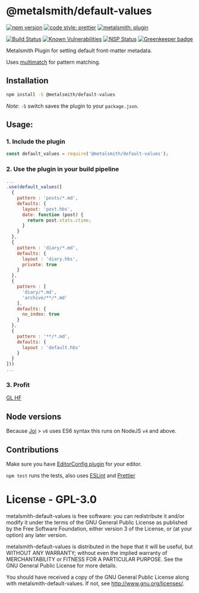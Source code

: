 # @metalsmith/default-values

[![npm version][npm-badge]][npm-url]
[![code style: prettier][prettier-badge]][prettier-url]
[![metalsmith: plugin][metalsmith-badge]][metalsmith-url]

[![Build Status][travis-badge]][travis-url]
[![Known Vulnerabilities][snyk-badge]][synk-url]
[![NSP Status][nsp-badge]][nsp-url]
[![Greenkeeper badge](https://badges.greenkeeper.io/woodyrew/metalsmith-default-values.svg)](https://greenkeeper.io/)

Metalsmith Plugin for setting default front-matter metadata.

Uses [multimatch](https://github.com/sindresorhus/multimatch#multimatch-) for pattern matching.

## Installation

```bash
npm install -S @metalsmith/default-values
```

_Note_: `-S` switch saves the plugin to your `package.json`.

## Usage:

### 1. Include the plugin

```js
const default_values = require('@metalsmith/default-values');
```

### 2. Use the plugin in your build pipeline

```js
...
.use(default_values([
  {
    pattern : 'posts/*.md',
    defaults: {
      layout: 'post.hbs',
      date: function (post) {
        return post.stats.ctime;
      }
    }
  },
  {
    pattern : 'diary/*.md',
    defaults: {
      layout : 'diary.hbs',
      private: true
    }
  },
  {
    pattern : [
      'diary/*.md',
      'archive/**/*.md'
    ],
    defaults: {
      no_index: true
    }
  },
  {
    pattern : '**/*.md',
    defaults: {
      layout : 'default.hbs'
    }
  }
]))
...
```

### 3. Profit

[GL HF](http://www.urbandictionary.com/define.php?term=glhf)

## Node versions

Because [Joi](https://github.com/hapijs/joi/) > `v6` uses ES6 syntax this runs on NodeJS `v4` and above.

## Contributions

Make sure you have [EditorConfig plugin](http://editorconfig.org/#download) for your editor.

`npm test` runs the tests, also uses [ESLint](https://eslint.org/) and [Prettier](https://prettier.io/)

# License - GPL-3.0

metalsmith-default-values is free software: you can redistribute it and/or modify it under the terms of the GNU General Public License as published by the Free Software Foundation, either version 3 of the License, or (at your option) any later version.

metalsmith-default-values is distributed in the hope that it will be useful, but WITHOUT ANY WARRANTY; without even the implied warranty of MERCHANTABILITY or FITNESS FOR A PARTICULAR PURPOSE. See the GNU General Public License for more details.

You should have received a copy of the GNU General Public License along with metalsmith-default-values. If not, see http://www.gnu.org/licenses/.

[npm-badge]: https://img.shields.io/npm/v/@metalsmith/default-values.svg
[npm-url]: https://www.npmjs.com/package/@metalsmith/default-values
[travis-badge]: https://travis-ci.org/woodyrew/metalsmith-default-values.svg?branch=master
[travis-url]: https://travis-ci.org/woodyrew/metalsmith-default-values
[prettier-badge]: https://img.shields.io/badge/code_style-prettier-ff69b4.svg
[prettier-url]: https://github.com/prettier/prettier
[snyk-badge]: https://snyk.io/test/github/woodyrew/metalsmith-default-values/badge.svg
[synk-url]: https://snyk.io/test/github/woodyrew/metalsmith-default-values
[nsp-badge]: https://nodesecurity.io/orgs/woodyrew/projects/14b90fd0-d8f1-4156-8e1c-d690a8c4f197/badge
[nsp-url]: https://nodesecurity.io/orgs/woodyrew/projects/14b90fd0-d8f1-4156-8e1c-d690a8c4f197
[metalsmith-badge]: https://img.shields.io/badge/metalsmith-plugin-green.svg?longCache=true
[metalsmith-url]: http://metalsmith.io
